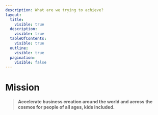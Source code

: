 ```yaml
---
description: What are we trying to achieve?
layout:
  title:
    visible: true
  description:
    visible: true
  tableOfContents:
    visible: true
  outline:
    visible: true
  pagination:
    visible: false
---
```


# Mission

> **Accelerate business creation around the world and across the cosmos for people of all ages, kids included.**

